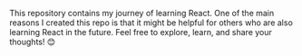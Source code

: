This repository contains my journey of learning React.
One of the main reasons I created this repo is that it might be helpful for others who are also learning React in the future.
Feel free to explore, learn, and share your thoughts! 😊
